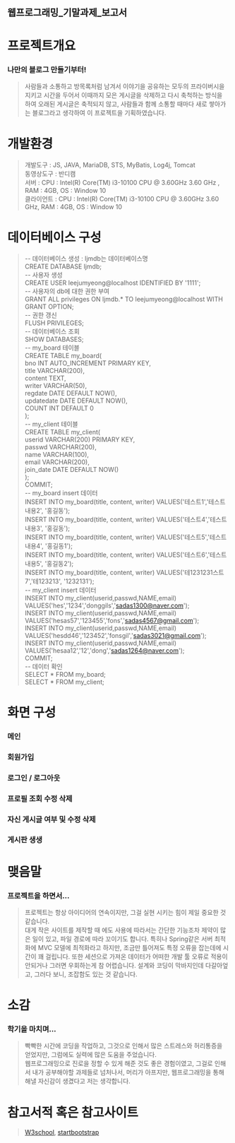## 웹프로그래밍_기말과제_보고서
# 프로젝트개요 
### 나만의 블로그 만들기부터!   
> 사람들과 소통하고 방목록처럼 남겨서 이야기을 공유하는 모두의 프라이버시을 지키고 시간을 두어서 이때까지 모은 게시글을 삭제하고 다시 축척하는 방식을 하여
> 오래된 게시글은 축적되지 않고, 사람들과 함께 소통할 때마다 새로 쌓아가는 블로그라고 생각하여 이 프로젝트을 기획하였습니다.
# 개발환경
> 개발도구 : JS, JAVA, MariaDB, STS, MyBatis, Log4j, Tomcat   
> 동영상도구 : 반디캠   
> 서버 : CPU : Intel(R) Core(TM) i3-10100 CPU @ 3.60GHz 3.60 GHz , RAM : 4GB, OS : Window 10   
> 클라이언트 : CPU : Intel(R) Core(TM) i3-10100 CPU @ 3.60GHz 3.60 GHz, RAM : 4GB, OS : Window 10   

# 데이터베이스 구성
> -- 데이터베이스 생성 : ljmdb는 데이터베이스명   
> CREATE DATABASE ljmdb;   
> -- 사용자 생성   
> CREATE USER leejumyeong@localhost IDENTIFIED BY '1111';   
> -- 사용자의 db에 대한 권한 부여   
> GRANT ALL privileges ON ljmdb.* TO leejumyeong@localhost WITH GRANT OPTION;   
> -- 권한 갱신   
> FLUSH PRIVILEGES;   
> -- 데이터베이스 조회   
> SHOW DATABASES;   
> -- my_board 테이블   
> CREATE TABLE my_board(   
>	bno INT AUTO_INCREMENT PRIMARY KEY,   
>	title VARCHAR(200),   
>	content TEXT,   
>	writer VARCHAR(50),   
>	regdate DATE DEFAULT NOW(),   
>	updatedate DATE DEFAULT NOW(),   
>	COUNT INT DEFAULT 0   
> );   
> -- my_client 테이블   
> CREATE TABLE my_client(   
>	userid VARCHAR(200) PRIMARY KEY,   
>	passwd VARCHAR(200),   
>	name VARCHAR(100),   
>	email VARCHAR(200),   
>	join_date DATE DEFAULT NOW()   
> );   
> COMMIT;   
> -- my_board insert 데이터   
> INSERT INTO my_board(title, content, writer) VALUES('테스트1','테스트내용2', '홍길동');   
> INSERT INTO my_board(title, content, writer) VALUES('테스트4','테스트내용3', '홍길동');   
> INSERT INTO my_board(title, content, writer) VALUES('테스트5','테스트내용4', '홍길동1');   
> INSERT INTO my_board(title, content, writer) VALUES('테스트6','테스트내용5', '홍길동2');   
> INSERT INTO my_board(title, content, writer) VALUES('테1231231스트7','테123213', '1232131');   
> -- my_client insert 데이터   
> INSERT INTO my_client(userid,passwd,NAME,email) VALUES('hes','1234','donggils','sadas1300@naver.com');   
> INSERT INTO my_client(userid,passwd,NAME,email) VALUES('hesas57','123455','fons','sadas4567@gmail.com');   
> INSERT INTO my_client(userid,passwd,NAME,email) VALUES('hesdd46','123452','fonsgil','sadas3021@gmail.com');   
> INSERT INTO my_client(userid,passwd,NAME,email) VALUES('hesaa12','12','dong','sadas1264@naver.com');   
> COMMIT;   
> -- 데이터 확인   
> SELECT * FROM my_board;   
> SELECT * FROM my_client;   
# 화면 구성
### 메인
### 회원가입
### 로그인 / 로그아웃
### 프로필 조회 수정 삭제
### 자신 게시글 여부 및 수정 삭제
### 게시판 생생
# 맺음말
### 프로젝트을 하면서...
> 프로젝트는 항상 아이디어의 연속이지만, 그걸 실현 시키는 힘이 제일 중요한 것 같습니다.   
> 대게 작은 사이트를 제작할 때 에도 사용에 따라서는 간단한 기능조차 제약이 많은 일이 있고,
> 파일 경로에 따라 꼬이기도 합니다. 특히나 Spring같은 서버 최적화에 MVC 모델에 최적화라고 하지만,
> 조금만 틀어져도 특정 오류을 잡는데에 시간이 꽤 걸립니다. 또한 세션으로 가져온 데이터가 어떠한
> 개발 툴 오류로 적용이 안되거나 그러면 우회하는게 참 어렵습니다. 설계와 코딩이 막바지인데 다갈아엎고,
> 그러다 보니, 조잡함도 있는 것 같습니다.
# 소감
### 학기을 마치며...
> 빡빡한 시간에 코딩을 작업하고, 그것으로 인해서 많은 스트레스와 허리통증을 얻었지만,
> 그럼에도 실력에 많은 도움을 주었습니다.   
> 웹프로그래밍으로 진로을 정할 수 있게 해준 것도 좋은 경험이였고,
> 그걸로 인해서 내가 공부해야할 과제들로 넘처나서, 머리가 아프지만, 웹프로그래밍을 통해 해낼 자신감이
> 생겼다고 저는 생각합니다.
# 참고서적 혹은 참고사이트
> [W3school](https://www.w3schools.com/),
> [startbootstrap](https://startbootstrap.com/)
